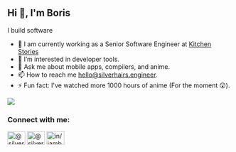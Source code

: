 ## Hi 👋, I'm Boris

I build software

- 👷 I am currently working as a Senior Software Engineer at [Kitchen Stories](https://kitchenstories.com)
- 🌱 I’m interested in developer tools.
- 💬 Ask me about mobile apps, compilers, and anime.
- 📫 How to reach me hello@silverhairs.engineer.
- ⚡ Fun fact: I've watched more 1000 hours of anime (For the moment 😲).

![](https://github-profile-summary-cards.vercel.app/api/cards/most-commit-language?username=silverhairs&theme=github)

### Connect with me:

<a href="https://noc.social/@silverhairs" target="blank"><img align="center" src="https://cdn.jsdelivr.net/npm/simple-icons@3.0.1/icons/mastodon.svg" alt="@silverhairs on mastodon" height="30" width="40" /></a>
<a href="https://twitter.com/silverhairs7" target="blank"><img align="center" src="https://raw.githubusercontent.com/rahuldkjain/github-profile-readme-generator/master/src/images/icons/Social/twitter.svg" alt="@silverhairs7 on twitter" height="30" width="40" /></a>
<a href="https://linkedin.com/in/iamboriskayi" target="blank"><img align="center" src="https://raw.githubusercontent.com/rahuldkjain/github-profile-readme-generator/master/src/images/icons/Social/linked-in-alt.svg" alt="in/iamboriskayi on linkedin" height="30" width="40" /></a>

</p>
